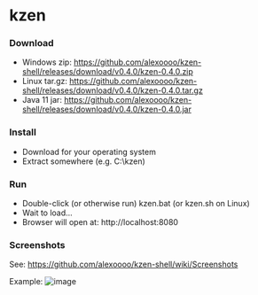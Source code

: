 # kzen

### Download
- Windows zip: https://github.com/alexoooo/kzen-shell/releases/download/v0.4.0/kzen-0.4.0.zip
- Linux tar.gz: https://github.com/alexoooo/kzen-shell/releases/download/v0.4.0/kzen-0.4.0.tar.gz
- Java 11 jar: https://github.com/alexoooo/kzen-shell/releases/download/v0.4.0/kzen-0.4.0.jar

### Install
- Download for your operating system
- Extract somewhere (e.g. C:\kzen)

### Run
- Double-click (or otherwise run) kzen.bat (or kzen.sh on Linux)
- Wait to load...
- Browser will open at: http://localhost:8080

### Screenshots
See: https://github.com/alexoooo/kzen-shell/wiki/Screenshots

Example:
![image](https://user-images.githubusercontent.com/4985552/53576268-4949d800-3b41-11e9-87b3-5f7ac82a53a3.png)
